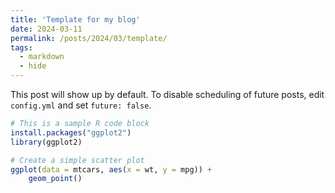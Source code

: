 ```yaml
---
title: 'Template for my blog'
date: 2024-03-11
permalink: /posts/2024/03/template/
tags:
  - markdown
  - hide
---
```


This post will show up by default. To disable scheduling of future posts, edit `config.yml` and set `future: false`. 

```R
# This is a sample R code block
install.packages("ggplot2")
library(ggplot2)

# Create a simple scatter plot
ggplot(data = mtcars, aes(x = wt, y = mpg)) + 
    geom_point()
```

